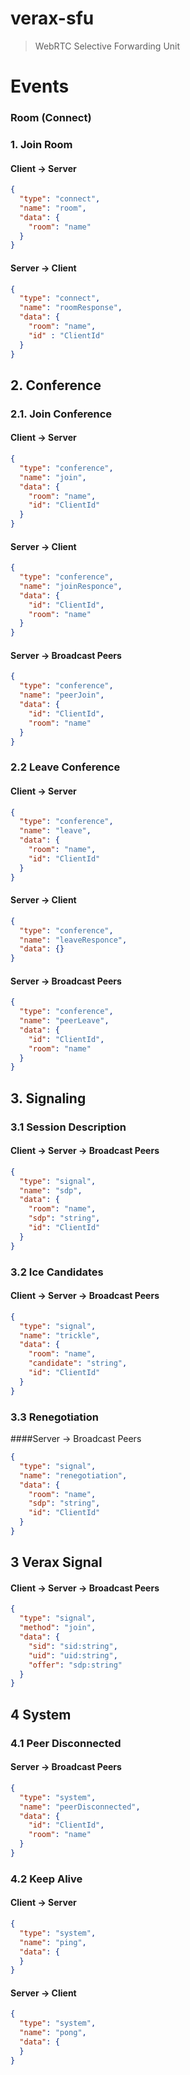 # verax-sfu
> WebRTC Selective Forwarding Unit

# Events

### Room (Connect)
### 1. Join Room
#### Client -> Server
```json
{
  "type": "connect",
  "name": "room",
  "data": {
    "room": "name"
  }
}
```
#### Server -> Client
```json
{
  "type": "connect",
  "name": "roomResponse",
  "data": {
    "room": "name",
    "id" : "ClientId"
  }
}
```

## 2. Conference

### 2.1. Join Conference

#### Client -> Server

```json
{
  "type": "conference",
  "name": "join",
  "data": {
    "room": "name",
    "id": "ClientId"
  }
}
```
#### Server -> Client
```json
{
  "type": "conference",
  "name": "joinResponce",
  "data": {
    "id": "ClientId",
    "room": "name"
  }
}
```

#### Server -> Broadcast Peers

```json
{
  "type": "conference",
  "name": "peerJoin",
  "data": {
    "id": "ClientId",
    "room": "name"
  }
}
```

### 2.2 Leave Conference

#### Client -> Server

```json
{
  "type": "conference",
  "name": "leave",
  "data": {
    "room": "name",
    "id": "ClientId"
  }
}
```

#### Server -> Client

```json
{
  "type": "conference",
  "name": "leaveResponce",
  "data": {}
}
```

#### Server -> Broadcast Peers

```json
{
  "type": "conference",
  "name": "peerLeave",
  "data": {
    "id": "ClientId",
    "room": "name"
  }
}
```

## 3. Signaling

### 3.1 Session Description

#### Client -> Server -> Broadcast Peers

```json
{
  "type": "signal",
  "name": "sdp",
  "data": {
    "room": "name",
    "sdp": "string",
    "id": "ClientId"
  }
}
```

### 3.2 Ice Candidates

#### Client -> Server -> Broadcast Peers

```json
{
  "type": "signal",
  "name": "trickle",
  "data": {
    "room": "name",
    "candidate": "string",
    "id": "ClientId"
  }
}
```

### 3.3 Renegotiation

####Server -> Broadcast Peers
```json
{
  "type": "signal",
  "name": "renegotiation",
  "data": {
    "room": "name",
    "sdp": "string",
    "id": "ClientId"
  }
}
```

## 3 Verax Signal


#### Client -> Server -> Broadcast Peers

```json
{
  "type": "signal",
  "method": "join",
  "data": {
    "sid": "sid:string",
    "uid": "uid:string",
    "offer": "sdp:string"
  }
}
```


## 4 System

### 4.1 Peer Disconnected

#### Server -> Broadcast Peers

```json
{
  "type": "system",
  "name": "peerDisconnected",
  "data": {
    "id": "ClientId",
    "room": "name"
  }
}
```

### 4.2 Keep Alive

#### Client -> Server

```json
{
  "type": "system",
  "name": "ping",
  "data": {
  }
}
```

#### Server -> Client

```json
{
  "type": "system",
  "name": "pong",
  "data": {
  }
}
```
